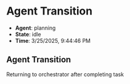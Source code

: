 # Agent Transition

- **Agent**: planning
- **State**: idle
- **Time**: 3/25/2025, 9:44:46 PM

## Agent Transition

Returning to orchestrator after completing task

